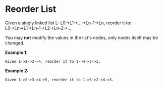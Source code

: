 # Reorder List

Given a singly linked list L: L0→L1→…→Ln-1→Ln,
reorder it to: L0→Ln→L1→Ln-1→L2→Ln-2→…

You may __not__ modify the values in the list's nodes, only nodes itself may be changed.

__Example 1:__

```
Given 1->2->3->4, reorder it to 1->4->2->3.
```

__Example 2:__

```
Given 1->2->3->4->5, reorder it to 1->5->2->4->3.
```
